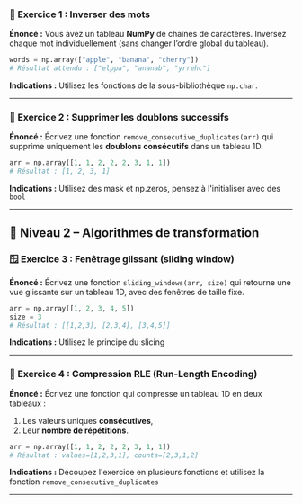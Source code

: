 ### 🧩 Exercice 1 : Inverser des mots

**Énoncé :**
Vous avez un tableau **NumPy** de chaînes de caractères. 
Inversez chaque mot individuellement (sans changer l’ordre global du tableau).

```python
words = np.array(["apple", "banana", "cherry"])
# Résultat attendu : ["elppa", "ananab", "yrrehc"]
```

**Indications :**
Utilisez les fonctions de la sous-bibliothèque `np.char`.

---

### 🔁 Exercice 2 : Supprimer les doublons successifs

**Énoncé :**
Écrivez une fonction `remove_consecutive_duplicates(arr)` qui supprime uniquement les **doublons consécutifs** dans un tableau 1D.

```python
arr = np.array([1, 1, 2, 2, 2, 3, 1, 1])
# Résultat : [1, 2, 3, 1]
```

**Indications :**
Utilisez des mask et np.zeros, pensez à l'initialiser avec des `bool`

---

## 🔄 Niveau 2 – Algorithmes de transformation

### 🪟 Exercice 3 : Fenêtrage glissant (sliding window)

**Énoncé :**
Écrivez une fonction `sliding_windows(arr, size)` qui retourne une vue glissante sur un tableau 1D, avec des fenêtres de taille fixe.

```python
arr = np.array([1, 2, 3, 4, 5])
size = 3
# Résultat : [[1,2,3], [2,3,4], [3,4,5]]
```

**Indications :**
Utilisez le principe du slicing

---

### 🧮 Exercice 4 : Compression RLE (Run-Length Encoding)

**Énoncé :**
Écrivez une fonction qui compresse un tableau 1D en deux tableaux :

1. Les valeurs uniques **consécutives**,
2. Leur **nombre de répétitions**.

```python
arr = np.array([1, 1, 2, 2, 2, 3, 1, 1])
# Résultat : values=[1,2,3,1], counts=[2,3,1,2]
```

**Indications :**
Découpez l'exercice en plusieurs fonctions et utilisez la fonction `remove_consecutive_duplicates`

---
